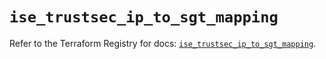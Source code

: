 # `ise_trustsec_ip_to_sgt_mapping`

Refer to the Terraform Registry for docs: [`ise_trustsec_ip_to_sgt_mapping`](https://registry.terraform.io/providers/ciscodevnet/ise/0.2.11/docs/resources/trustsec_ip_to_sgt_mapping).
